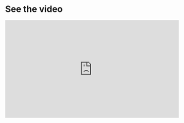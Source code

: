 # See the video

<iframe width="560" height="315" src="https://www.youtube.com/embed/3CM_KkDuzGQ" frameborder="0" allowfullscreen></iframe>